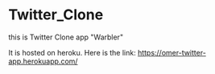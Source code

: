 # Twitter_Clone
this is Twitter Clone app "Warbler" 

It is hosted on heroku. Here is the link:
https://omer-twitter-app.herokuapp.com/

